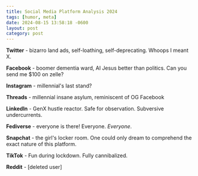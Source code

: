 ```yaml
---
title: Social Media Platform Analysis 2024
tags: [humor, meta]
date: 2024-08-15 13:58:18 -0600
layout: post
category: post
---
```

**Twitter** - bizarro land ads, self-loathing, self-deprecating. Whoops I meant X.

**Facebook** - boomer dementia ward, AI Jesus better than politics. Can you send me $100 on zelle?

**Instagram** - millennial's last stand?

**Threads** - millennial insane asylum, reminiscent of OG Facebook

**LinkedIn** - GenX hustle reactor. Safe for observation. Subversive undercurrents.

**Fediverse** - everyone is there! Everyone. _Everyone_.

**Snapchat** - the girl's locker room. One could only dream to comprehend the exact nature of this platform.

**TikTok** - Fun during lockdown. Fully cannibalized.

**Reddit** - [deleted user]
